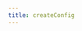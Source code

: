 ```yaml
---
title: createConfig
---
```


<script setup>
const docsPath = 'core'
const packageName = '@wagmi/core'
const connectorsPackageName = '@wagmi/connectors'
</script>

<!--@include: @shared/createConfig.md-->
